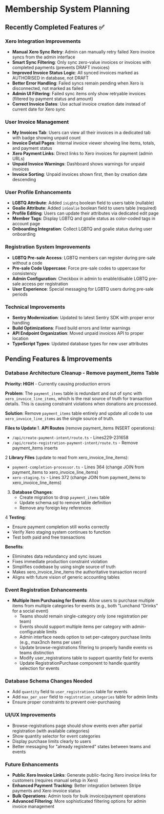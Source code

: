 # Membership System Planning

## Recently Completed Features ✅

### Xero Integration Improvements
- **Manual Xero Sync Retry**: Admin can manually retry failed Xero invoice syncs from the admin interface
- **Smart Sync Filtering**: Only sync zero-value invoices or invoices with completed payments (prevents DRAFT invoices)
- **Improved Invoice Status Logic**: All synced invoices marked as AUTHORISED in database, not DRAFT
- **Better Error Handling**: Failed syncs remain pending when Xero is disconnected, not marked as failed
- **Admin UI Filtering**: Failed sync items only show retryable invoices (filtered by payment status and amount)
- **Correct Invoice Dates**: Use actual invoice creation date instead of current date for Xero sync

### User Invoice Management
- **My Invoices Tab**: Users can view all their invoices in a dedicated tab with badge showing unpaid count
- **Invoice Detail Pages**: Internal invoice viewer showing line items, totals, and payment status
- **Xero Payment Links**: Direct links to Xero invoices for payment (admin URLs)
- **Unpaid Invoice Warnings**: Dashboard shows warnings for unpaid invoices
- **Invoice Sorting**: Unpaid invoices shown first, then by creation date descending

### User Profile Enhancements
- **LGBTQ Attribute**: Added `isLgbtq` boolean field to users table (nullable)
- **Goalie Attribute**: Added `isGoalie` boolean field to users table (required)
- **Profile Editing**: Users can update their attributes via dedicated edit page
- **Member Tags**: Display LGBTQ and goalie status as color-coded tags in account page
- **Onboarding Integration**: Collect LGBTQ and goalie status during user onboarding

### Registration System Improvements
- **LGBTQ Pre-sale Access**: LGBTQ members can register during pre-sale without a code
- **Pre-sale Code Uppercase**: Force pre-sale codes to uppercase for consistency
- **Admin Configuration**: Checkbox in admin to enable/disable LGBTQ pre-sale access per registration
- **User Experience**: Special messaging for LGBTQ users during pre-sale periods

### Technical Improvements
- **Sentry Modernization**: Updated to latest Sentry SDK with proper error handling
- **Build Optimizations**: Fixed build errors and linter warnings
- **API Endpoint Organization**: Moved unpaid invoices API to proper location
- **TypeScript Types**: Updated database types for new user attributes

## Pending Features & Improvements

### Database Architecture Cleanup - Remove payment_items Table
**Priority: HIGH** - Currently causing production errors

**Problem**: The `payment_items` table is redundant and out of sync with `xero_invoice_line_items`, which is the real source of truth for transaction details. This is causing constraint violations when donations are processed.

**Solution**: Remove `payment_items` table entirely and update all code to use `xero_invoice_line_items` as the single source of truth.

**Files to Update**:1. **API Routes** (remove payment_items INSERT operations):
   - `/api/create-payment-intent/route.ts` - Lines229-231658
   - `/api/create-registration-payment-intent/route.ts` - Remove payment_items inserts

2 **Library Files** (update to read from xero_invoice_line_items):
   - `payment-completion-processor.ts` - Lines 364 (change JOIN from payment_items to xero_invoice_line_items)
   - `xero-staging.ts` - Lines 372 (change JOIN from payment_items to xero_invoice_line_items)

3. **Database Changes**:
   - Create migration to drop `payment_items` table
   - Update schema.sql to remove table definition
   - Remove any foreign key references

4 **Testing**:
   - Ensure payment completion still works correctly
   - Verify Xero staging system continues to function
   - Test both paid and free transactions

**Benefits**:
- Eliminates data redundancy and sync issues
- Fixes immediate production constraint violation
- Simplifies codebase by using single source of truth
- Makes xero_invoice_line_items the authoritative transaction record
- Aligns with future vision of generic accounting tables

### Event Registration Enhancements
- **Multiple Item Purchasing for Events**: Allow users to purchase multiple items from multiple categories for events (e.g., both "Lunchand "Drinks" for a social event)
  - Teams should remain single-category only (one registration per team)
  - Events should support multiple items per category with admin-configurable limits
  - Admin interface needs option to set per-category purchase limits (e.g., max3nch items per user)
  - Update browse-registrations filtering to properly handle events vs teams distinction
  - Modify user_registrations table to support quantity field for events
  - Update RegistrationPurchase component to handle quantity selection for events

### Database Schema Changes Needed
- Add `quantity` field to `user_registrations` table for events
- Add `max_per_user` field to `registration_categories` table for admin limits
- Ensure proper constraints to prevent over-purchasing

### UI/UX Improvements
- Browse-registrations page should show events even after partial registration (with available categories)
- Show quantity selector for event categories
- Display purchase limits clearly to users
- Better messaging for "already registered" states between teams and events

### Future Enhancements
- **Public Xero Invoice Links**: Generate public-facing Xero invoice links for customers (requires manual setup in Xero)
- **Enhanced Payment Tracking**: Better integration between Stripe payments and Xero invoice status
- **Bulk Operations**: Admin tools for bulk invoice/payment operations
- **Advanced Filtering**: More sophisticated filtering options for admin invoice management